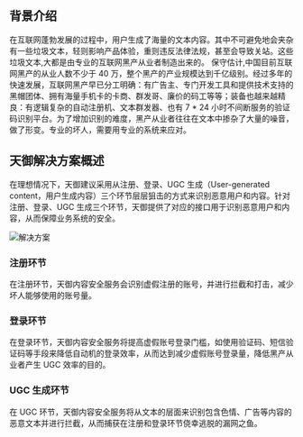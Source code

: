 ## 背景介绍
在互联网蓬勃发展的过程中，用户生成了海量的文本内容。其中不可避免地会夹杂有一些垃圾文本，轻则影响产品体验，重则违反法律法规，甚至会导致关站。这些垃圾文本,大都是由专业的互联网黑产从业者制造出来的。
保守估计,中国目前互联网黑产的从业人数不少于 40 万，整个黑产的产业规模达到千亿级别。经过多年的快速发展，互联网黑产早已分工明确：有广告主、专门开发工具和提供技术支持的黑帽团体、拥有海量手机卡的卡商、群发哥、廉价的码工等等；装备也越来越精良：有逻辑复杂的自动注册机、文本群发器、也有 7 \* 24 小时不间断服务的验证码识别平台。为了增加识别的难度，黑产从业者往往在文本中掺杂了大量的噪音，做了形变。专业的坏人，需要用专业的系统来应对。

## 天御解决方案概述
在理想情况下，天御建议采用从注册、登录、UGC 生成（User-generated content，用户生成内容）三个环节层层狙击的方式来识别恶意用户和内容。针对注册、登录、UGC 生成三个环节，天御提供了对应的接口用于识别恶意用户和内容，从而保障业务系统的安全。

![解决方案](http://imgcache.tce.fsphere.cn/image/mc.qcloudimg.com/static/img/036a90c3c9bc82d9bf0e6e8be8b81c79/image.png)

### 注册环节
在注册环节，天御内容安全服务会识别虚假注册的账号，并进行拦截和打击，减少坏人能够使用的账号量。

### 登录环节
在登录环节，天御内容安全服务将提高虚假账号登录门槛，如使用验证码、短信验证码等手段来降低自动机的登录效率，从而达到减少虚假账号登录量，降低黑产从业者产生 UGC 效率的目的。

### UGC 生成环节
在 UGC 环节，天御内容安全服务将从文本的层面来识别包含色情、广告等内容的恶意文本并进行拦截，从而捕获在注册和登录环节侥幸逃脱的漏网之鱼。



